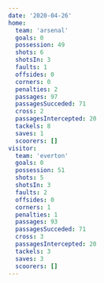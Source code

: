 ```yaml
---
date: '2020-04-26'
home:
  team: 'arsenal'
  goals: 0
  possession: 49
  shots: 6
  shotsIn: 3
  faults: 1
  offsides: 0
  corners: 0
  penalties: 2
  passages: 97
  passagesSucceded: 71
  cross: 2
  passagesIntercepted: 20
  tackels: 8
  saves: 1
  scoorers: []
visitor:
  team: 'everton'
  goals: 0
  possession: 51
  shots: 5
  shotsIn: 3
  faults: 2
  offsides: 0
  corners: 1
  penalties: 1
  passages: 93
  passagesSucceded: 71
  cross: 3
  passagesIntercepted: 20
  tackels: 3
  saves: 3
  scoorers: []
---
```

